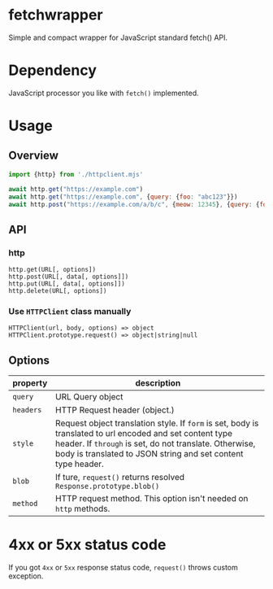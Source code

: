 # fetchwrapper

Simple and compact wrapper for JavaScript standard fetch() API.

# Dependency

JavaScript processor you like with `fetch()` implemented.

# Usage

## Overview

```javascript
import {http} from './httpclient.mjs'

await http.get("https://example.com")
await http.get("https://example.com", {query: {foo: "abc123"}})
await http.post("https://example.com/a/b/c", {meow: 12345}, {query: {foo: "abc123"}})
```

## API

### http

```
http.get(URL[, options])
http.post(URL[, data[, options]])
http.put(URL[, data[, options]])
http.delete(URL[, options])
```

### Use `HTTPClient` class manually

```
HTTPClient(url, body, options) => object
HTTPClient.prototype.request() => object|string|null
```

## Options

|property|description|
|-------|------------------------|
|`query`|URL Query object|
|`headers`|HTTP Request header (object.)|
|`style`|Request object translation style. If `form` is set, body is translated to url encoded and set content type header. If `through` is set, do not translate. Otherwise, body is translated to JSON string and set content type header.|
|`blob`|If ture, `request()` returns resolved `Response.prototype.blob()`|
|`method`|HTTP request method. This option isn't needed on `http` methods.|

# 4xx or 5xx status code

If you got `4xx` or `5xx` response status code, `request()` throws custom exception.
